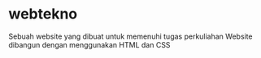 # webtekno
Sebuah website yang dibuat untuk memenuhi tugas perkuliahan
Website dibangun dengan menggunakan HTML dan CSS
